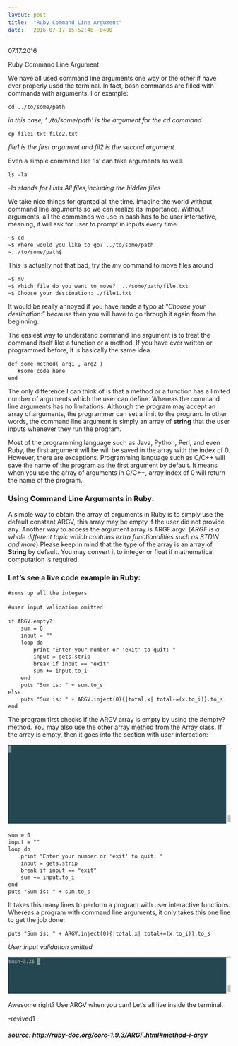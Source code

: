 ```yaml
---
layout: post
title:  "Ruby Command Line Argument"
date:   2016-07-17 15:52:48 -0400
---
```


07.17.2016

Ruby Command Line Argument

We have all used command line arguments one way or the other if have ever properly used the terminal.  In fact, bash commands are filled with commands with arguments.  For example:

	cd ../to/some/path
 
*in this case, ‘../to/some/path' is the argument for the cd command*

	cp file1.txt file2.txt
 
*file1 is the first argument and fil2 is the second argument*


Even a simple command like ‘ls’ can take arguments as well.

	ls -la

*-la stands for Lists All files,including the hidden files*

We take nice things for granted all the time.  Imagine the world without command line arguments so we can realize its importance.  Without arguments, all the commands we use in bash has to be user interactive, meaning, it will ask for user to prompt in inputs every time.  

	~$ cd
	~$ Where would you like to go? ../to/some/path
	~../to/some/path$
	
This is actually not that bad, try the *mv* command to move files around

	~$ mv
	~$ Which file do you want to move?  ../some/path/file.txt
	~$ Choose your destination: ./file1.txt

It would be really annoyed if you have made a typo at “*Choose your destination:*” because then you will have to go through it again from the beginning.  

The easiest way to understand command line argument is to treat the command itself like a function or a method.  If you have ever written or programmed before, it is basically the same idea. 

	def some_method( arg1 , arg2 )
	   #some code here
	end


The only difference I can think of is that a method or a function has a limited number of arguments which the user can define.  Whereas the command line arguments has no limitations.  Although the program may accept an array of arguments, the programmer can set a limit to the program.  In other words, the command line argument is simply an array of **string** that the user inputs whenever they run the program.

Most of the programming language such as Java, Python, Perl, and even Ruby, the first argument will be will be saved in the array with the index of 0.  However, there are exceptions. Programming language such as C/C++ will save the name of the program as the first argument by default.  It means when you use the array of arguments in C/C++, array index of 0 will return the name of the program.  

### Using Command Line Arguments in Ruby:

A simple way to obtain the array of arguments in Ruby is to simply use the default constant ARGV, this array may be empty if the user did not provide any.  Another way to access the argument array is ARGF.argv.  (*ARGF is a whole different topic which contains extra functionalities such as STDIN and more*) Please keep in mind that the type of the array is an array of **String** by default.  You may convert it to integer or float if mathematical computation is required.  

### Let’s see a live code example in Ruby:

	#sums up all the integers

	#user input validation omitted
 
	if ARGV.empty?
		sum = 0
		input = ""
		loop do
			print "Enter your number or 'exit' to quit: "
			input = gets.strip
			break if input == "exit"
			sum += input.to_i
		end
		puts "Sum is: " + sum.to_s
	else
		puts "Sum is: " + ARGV.inject(0){|total,x| total+=(x.to_i)}.to_s
	end


The program first checks if the ARGV array is empty by using the #empty? method.  You may also use the other array method from the Array class.  If the array is empty, then it goes into the section with user interaction:

![user interactive](https://raw.githubusercontent.com/irevived1/img-dump/master/tty-1.gif)

	sum = 0
	input = ""
	loop do
		print "Enter your number or 'exit' to quit: "
		input = gets.strip
		break if input == "exit"
		sum += input.to_i
	end
	puts "Sum is: " + sum.to_s

It takes this many lines to perform a program with user interactive functions.
Whereas a program with command line arguments, it only takes this one line to get the job done:

	puts "Sum is: " + ARGV.inject(0){|total,x| total+=(x.to_i)}.to_s
 *User input validation omitted*

![commandline](https://raw.githubusercontent.com/irevived1/img-dump/master/tty-2.gif)

Awesome right?  Use ARGV when you can!  Let’s all live inside the terminal.

-revived1


##### source: http://ruby-doc.org/core-1.9.3/ARGF.html#method-i-argv

